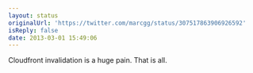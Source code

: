 ```yaml
---
layout: status
originalUrl: 'https://twitter.com/marcgg/status/307517863906926592'
isReply: false
date: 2013-03-01 15:49:06
---
```


Cloudfront invalidation is a huge pain. That is all.
